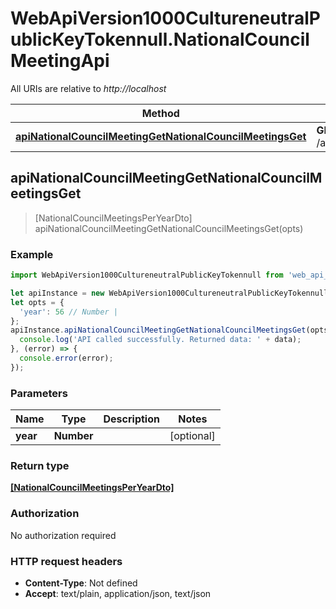 # WebApiVersion1000CultureneutralPublicKeyTokennull.NationalCouncilMeetingApi

All URIs are relative to *http://localhost*

Method | HTTP request | Description
------------- | ------------- | -------------
[**apiNationalCouncilMeetingGetNationalCouncilMeetingsGet**](NationalCouncilMeetingApi.md#apiNationalCouncilMeetingGetNationalCouncilMeetingsGet) | **GET** /api/NationalCouncilMeeting/getNationalCouncilMeetings | 



## apiNationalCouncilMeetingGetNationalCouncilMeetingsGet

> [NationalCouncilMeetingsPerYearDto] apiNationalCouncilMeetingGetNationalCouncilMeetingsGet(opts)



### Example

```javascript
import WebApiVersion1000CultureneutralPublicKeyTokennull from 'web_api_version1_0_0_0_cultureneutral_public_key_tokennull';

let apiInstance = new WebApiVersion1000CultureneutralPublicKeyTokennull.NationalCouncilMeetingApi();
let opts = {
  'year': 56 // Number | 
};
apiInstance.apiNationalCouncilMeetingGetNationalCouncilMeetingsGet(opts).then((data) => {
  console.log('API called successfully. Returned data: ' + data);
}, (error) => {
  console.error(error);
});

```

### Parameters


Name | Type | Description  | Notes
------------- | ------------- | ------------- | -------------
 **year** | **Number**|  | [optional] 

### Return type

[**[NationalCouncilMeetingsPerYearDto]**](NationalCouncilMeetingsPerYearDto.md)

### Authorization

No authorization required

### HTTP request headers

- **Content-Type**: Not defined
- **Accept**: text/plain, application/json, text/json

